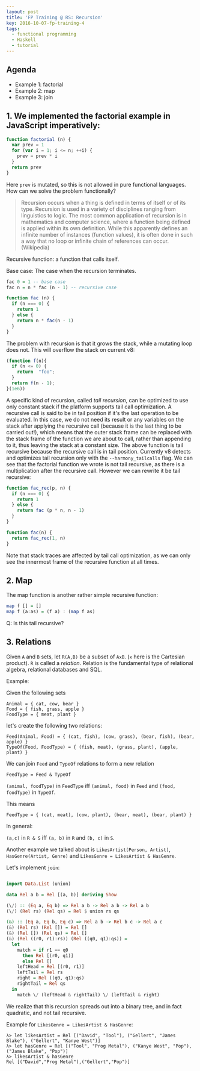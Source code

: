 ```yaml
---
layout: post
title: 'FP Training @ RS: Recursion'
key: 2016-10-07-fp-training-4
tags:
  - functional programming
  - Haskell
  - tutorial
---
```

##  Agenda
 - Example 1: factorial
 - Example 2: map
 - Example 3: join


## 1. We implemented the factorial example in JavaScript imperatively:

```js
function factorial (n) {
  var prev = 1
  for (var i = 1; i <= n; ++i) {
    prev = prev * i
  }
  return prev
}
```

Here `prev` is mutated, so this is not allowed in pure functional languages. How can we solve the problem functionally?

> Recursion occurs when a thing is defined in terms of itself or of its type. Recursion is used in a variety of disciplines ranging from linguistics to logic. The most common application of recursion is in mathematics and computer science, where a function being defined is applied within its own definition. While this apparently defines an infinite number of instances (function values), it is often done in such a way that no loop or infinite chain of references can occur. (Wikipedia)

Recursive function: a function that calls itself.

Base case: The case when the recursion terminates.

```haskell
fac 0 = 1 -- base case
fac n = n * fac (n - 1) -- recursive case
```

```js
function fac (n) {
  if (n === 0) {
    return 1
  } else {
    return n * fac(n - 1)
  }
}
```

The problem with recursion is that it grows the stack, while a mutating loop does not.
This will overflow the stack on current v8:
```javascript
(function f(n){
  if (n <= 0) {
    return  "foo";
  }
  return f(n - 1);
}(1e6))
```

A specific kind of recursion, called *tail recursion*, can be optimized to use only constant stack if the
platform supports tail call optimization. A recursive call is said to be in tail position if it's the last operation
to be evaluated. In this case, we do not need its result or any variables on the stack after applying the recursive call (because it is the last thing to be carried out!), which means
that the outer stack frame can be replaced with the stack frame of the function we are about to call, rather than appending to it, thus leaving the stack at a constant size.
The above function is tail recursive because the recursive call is in tail position. Currently v8 detects and optimizes tail recursion only with the `--harmony_tailcalls` flag.
We can see that the factorial function we wrote is not tail recursive, as there is a multiplication after the recursive call.
However we can rewrite it be tail recursive:

```js
function fac_rec(p, n) {
  if (n === 0) {
    return 1
  } else {
    return fac (p * n, n - 1)
  }
}

function fac(n) {
  return fac_rec(1, n)
}
```

Note that stack traces are affected by tail call optimization, as we can only see the innermost frame of the
recursive function at all times.

## 2. Map

The map function is another rather simple recursive function:

```haskell
map f [] = []
map f (a:as) = (f a) : (map f as)
```

Q: Is this tail recursive?

## 3. Relations

Given `A` and `B` sets, let `R(A,B)` be a subset of `AxB`. (`x` here is the Cartesian product). `R` is called a *relation*.
Relation is the fundamental type of relational algebra, relational databases and SQL.

Example:

Given the following sets
```
Animal = { cat, cow, bear }
Food = { fish, grass, apple }
FoodType = { meat, plant }
```

let's create the following two relations:
```
Feed(Animal, Food) = { (cat, fish), (cow, grass), (bear, fish), (bear, apple) }
TypeOf(Food, FoodType) = { (fish, meat), (grass, plant), (apple, plant) }
```

We can join `Feed` and `TypeOf` relations to form a new relation
```
FeedType = Feed & TypeOf
```

`(animal, foodType)` in `FeedType` iff `(animal, food)` in `Feed` and `(food, foodType)` in `TypeOf`.

This means
```
FeedType = { (cat, meat), (cow, plant), (bear, meat), (bear, plant) }
```

In general:

`(a,c)` in `R & S` iff `(a, b)` in `R` and `(b, c)` in `S`.

Another example we talked about is `LikesArtist(Person, Artist)`, `HasGenre(Artist, Genre)` and
`LikesGenre = LikesArtist & HasGenre`.

Let's implement `join`:

```haskell

import Data.List (union)

data Rel a b = Rel [(a, b)] deriving Show

(\/) :: (Eq a, Eq b) => Rel a b -> Rel a b -> Rel a b
(\/) (Rel rs) (Rel qs) = Rel $ union rs qs

(&) :: (Eq a, Eq b, Eq c) => Rel a b -> Rel b c -> Rel a c
(&) (Rel rs) (Rel []) = Rel []
(&) (Rel []) (Rel qs) = Rel []
(&) (Rel ((r0, r1):rs)) (Rel ((q0, q1):qs)) =
  let
    match = if r1 == q0
      then Rel [(r0, q1)]
      else Rel []
    leftHead = Rel [(r0, r1)]
    leftTail = Rel rs
    right = Rel ((q0, q1):qs)
    rightTail = Rel qs
  in
    match \/ (leftHead & rightTail) \/ (leftTail & right)
```

We realize that this recursion spreads out into a binary tree, and in fact quadratic, and not
tail recursive.

Example for `LikesGenre = LikesArtist & HasGenre`:

```
λ> let likesArtist = Rel [("David", "Tool"), ("Gellert", "James Blake"), ("Gellert", "Kanye West")]
λ> let hasGenre = Rel [("Tool", "Prog Metal"), ("Kanye West", "Pop"), ("James Blake", "Pop")]
λ> likesArtist & hasGenre
Rel [("David","Prog Metal"),("Gellert","Pop")]
```
